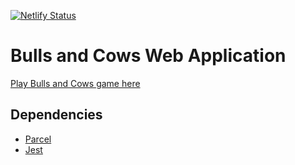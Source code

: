[![Netlify Status](https://api.netlify.com/api/v1/badges/05059e32-5ecf-443d-aee7-0ee7038bfe7c/deploy-status)](https://app.netlify.com/sites/bulls-and-cows-v2/deploys)

# Bulls and Cows Web Application
[Play Bulls and Cows game here](https://bulls-and-cows-v2.netlify.app/)

## Dependencies
- [Parcel](https://parceljs.org/docs/)
- [Jest](https://jestjs.io/docs/getting-started)